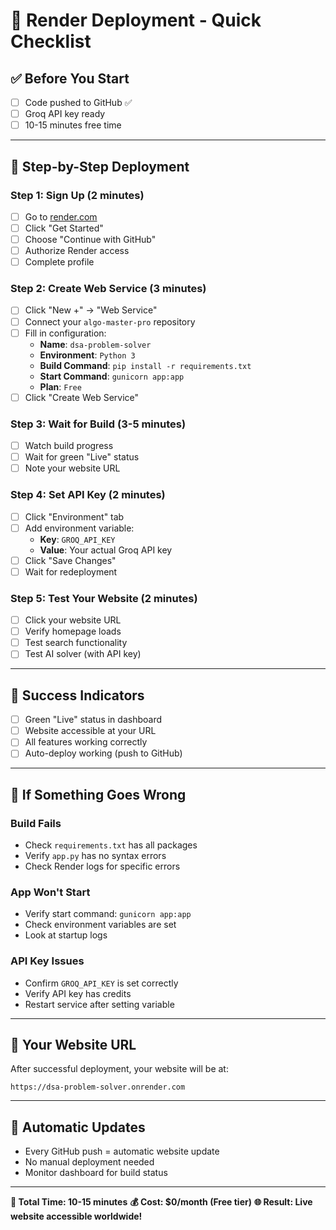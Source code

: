 # 🚀 **Render Deployment - Quick Checklist**

## ✅ **Before You Start**
- [ ] Code pushed to GitHub ✅
- [ ] Groq API key ready
- [ ] 10-15 minutes free time

---

## 🎯 **Step-by-Step Deployment**

### **Step 1: Sign Up** (2 minutes)
- [ ] Go to [render.com](https://render.com)
- [ ] Click "Get Started"
- [ ] Choose "Continue with GitHub"
- [ ] Authorize Render access
- [ ] Complete profile

### **Step 2: Create Web Service** (3 minutes)
- [ ] Click "New +" → "Web Service"
- [ ] Connect your `algo-master-pro` repository
- [ ] Fill in configuration:
  - **Name**: `dsa-problem-solver`
  - **Environment**: `Python 3`
  - **Build Command**: `pip install -r requirements.txt`
  - **Start Command**: `gunicorn app:app`
  - **Plan**: `Free`
- [ ] Click "Create Web Service"

### **Step 3: Wait for Build** (3-5 minutes)
- [ ] Watch build progress
- [ ] Wait for green "Live" status
- [ ] Note your website URL

### **Step 4: Set API Key** (2 minutes)
- [ ] Click "Environment" tab
- [ ] Add environment variable:
  - **Key**: `GROQ_API_KEY`
  - **Value**: Your actual Groq API key
- [ ] Click "Save Changes"
- [ ] Wait for redeployment

### **Step 5: Test Your Website** (2 minutes)
- [ ] Click your website URL
- [ ] Verify homepage loads
- [ ] Test search functionality
- [ ] Test AI solver (with API key)

---

## 🎉 **Success Indicators**
- [ ] Green "Live" status in dashboard
- [ ] Website accessible at your URL
- [ ] All features working correctly
- [ ] Auto-deploy working (push to GitHub)

---

## 🚨 **If Something Goes Wrong**

### **Build Fails**
- Check `requirements.txt` has all packages
- Verify `app.py` has no syntax errors
- Check Render logs for specific errors

### **App Won't Start**
- Verify start command: `gunicorn app:app`
- Check environment variables are set
- Look at startup logs

### **API Key Issues**
- Confirm `GROQ_API_KEY` is set correctly
- Verify API key has credits
- Restart service after setting variable

---

## 📱 **Your Website URL**
After successful deployment, your website will be at:
```
https://dsa-problem-solver.onrender.com
```

---

## 🔄 **Automatic Updates**
- Every GitHub push = automatic website update
- No manual deployment needed
- Monitor dashboard for build status

---

**🎯 Total Time: 10-15 minutes**
**💰 Cost: $0/month (Free tier)**
**🌐 Result: Live website accessible worldwide!**
